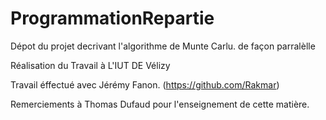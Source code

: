 # ProgrammationRepartie
Dépot du projet decrivant l'algorithme de Munte Carlu. de façon parralèlle

Réalisation du Travail à L'IUT DE Vélizy

Travail éffectué avec Jérémy Fanon. (https://github.com/Rakmar)


Remerciements à Thomas Dufaud pour l'enseignement de cette matière.

